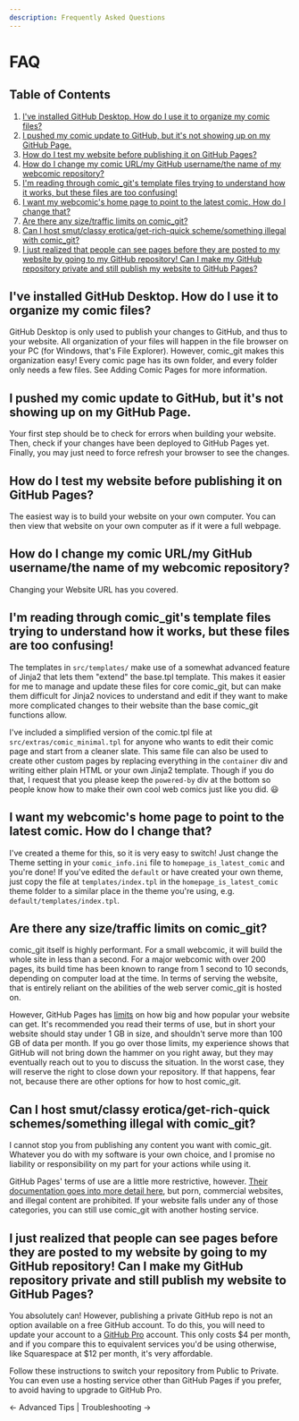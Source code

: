 ```yaml
---
description: Frequently Asked Questions
---
```


# FAQ

## Table of Contents

1. [I've installed GitHub Desktop. How do I use it to organize my comic files?](faq.md#ive-installed-github-desktop.-how-do-i-use-it-to-organize-my-comic-files)
2. [I pushed my comic update to GitHub, but it's not showing up on my GitHub Page.](faq.md#i-pushed-my-comic-update-to-github-but-its-not-showing-up-on-my-github-page.)
3. [How do I test my website before publishing it on GitHub Pages?](faq.md#how-do-i-test-my-website-before-publishing-it-on-github-pages)
4. [How do I change my comic URL/my GitHub username/the name of my webcomic repository?](faq.md#how-do-i-change-my-comic-url-my-github-username-the-name-of-my-webcomic-repository)
5. [I'm reading through comic\_git's template files trying to understand how it works, but these files are too confusing!](faq.md#im-reading-through-comic_gits-template-files-trying-to-understand-how-it-works-but-these-files-are-t)
6. [I want my webcomic's home page to point to the latest comic. How do I change that?](faq.md#i-want-my-webcomics-home-page-to-point-to-the-latest-comic.-how-do-i-change-that)
7. [Are there any size/traffic limits on comic\_git?](faq.md#are-there-any-size-traffic-limits-on-comic_git)
8. [Can I host smut/classy erotica/get-rich-quick scheme/something illegal with comic\_git?](faq.md#can-i-host-smut-classy-erotica-get-rich-quick-schemes-something-illegal-with-comic_git)
9. [I just realized that people can see pages before they are posted to my website by going to my GitHub repository! Can I make my GitHub repository private and still publish my website to GitHub Pages?](faq.md#i-just-realized-that-people-can-see-pages-before-they-are-posted-to-my-website-by-going-to-my-github)

## I've installed GitHub Desktop. How do I use it to organize my comic files?

GitHub Desktop is only used to publish your changes to GitHub, and thus to your website. All organization of your files will happen in the file browser on your PC (for Windows, that's File Explorer). However, comic\_git makes this organization easy! Every comic page has its own folder, and every folder only needs a few files. See Adding Comic Pages for more information.

## I pushed my comic update to GitHub, but it's not showing up on my GitHub Page.

Your first step should be to check for errors when building your website. Then, check if your changes have been deployed to GitHub Pages yet. Finally, you may just need to force refresh your browser to see the changes.

## How do I test my website before publishing it on GitHub Pages?

The easiest way is to build your website on your own computer. You can then view that website on your own computer as if it were a full webpage.

## How do I change my comic URL/my GitHub username/the name of my webcomic repository?

Changing your Website URL has you covered.

## I'm reading through comic\_git's template files trying to understand how it works, but these files are too confusing!

The templates in `src/templates/` make use of a somewhat advanced feature of Jinja2 that lets them "extend" the base.tpl template. This makes it easier for me to manage and update these files for core comic\_git, but can make them difficult for Jinja2 novices to understand and edit if they want to make more complicated changes to their website than the base comic\_git functions allow.

I've included a simplified version of the comic.tpl file at `src/extras/comic_minimal.tpl` for anyone who wants to edit their comic page and start from a cleaner slate. This same file can also be used to create other custom pages by replacing everything in the `container` div and writing either plain HTML or your own Jinja2 template. Though if you do that, I request that you please keep the `powered-by` div at the bottom so people know how to make their own cool web comics just like you did. 😃

## I want my webcomic's home page to point to the latest comic. How do I change that?

I've created a theme for this, so it is very easy to switch! Just change the Theme setting in your `comic_info.ini` file to `homepage_is_latest_comic` and you're done! If you've edited the `default` or have created your own theme, just copy the file at `templates/index.tpl` in the `homepage_is_latest_comic` theme folder to a similar place in the theme you're using, e.g. `default/templates/index.tpl`.

## Are there any size/traffic limits on comic\_git?

comic\_git itself is highly performant. For a small webcomic, it will build the whole site in less than a second. For a major webcomic with over 200 pages, its build time has been known to range from 1 second to 10 seconds, depending on computer load at the time. In terms of serving the website, that is entirely reliant on the abilities of the web server comic\_git is hosted on.

However, GitHub Pages has [limits](https://docs.github.com/en/github/working-with-github-pages/about-github-pages#usage-limits) on how big and how popular your website can get. It's recommended you read their terms of use, but in short your website should stay under 1 GB in size, and shouldn't serve more than 100 GB of data per month. If you go over those limits, my experience shows that GitHub will not bring down the hammer on you right away, but they may eventually reach out to you to discuss the situation. In the worst case, they will reserve the right to close down your repository. If that happens, fear not, because there are other options for how to host comic\_git.

## Can I host smut/classy erotica/get-rich-quick schemes/something illegal with comic\_git?

I cannot stop you from publishing any content you want with comic\_git. Whatever you do with my software is your own choice, and I promise no liability or responsibility on my part for your actions while using it.

GitHub Pages' terms of use are a little more restrictive, however. [Their documentation goes into more detail here](https://docs.github.com/en/github/working-with-github-pages/about-github-pages#prohibited-uses), but porn, commercial websites, and illegal content are prohibited. If your website falls under any of those categories, you can still use comic\_git with another hosting service.

## I just realized that people can see pages before they are posted to my website by going to my GitHub repository! Can I make my GitHub repository private and still publish my website to GitHub Pages?

You absolutely can! However, publishing a private GitHub repo is not an option available on a free GitHub account. To do this, you will need to update your account to a [GitHub Pro](https://github.com/account/upgrade) account. This only costs $4 per month, and if you compare this to equivalent services you'd be using otherwise, like Squarespace at $12 per month, it's very affordable.

Follow these instructions to switch your repository from Public to Private. You can even use a hosting service other than GitHub Pages if you prefer, to avoid having to upgrade to GitHub Pro.

← Advanced Tips | Troubleshooting →
